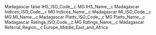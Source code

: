 <?xml version="1.0" encoding="UTF-8"?>
<CustomMetadata xmlns="http://soap.sforce.com/2006/04/metadata" xmlns:xsi="http://www.w3.org/2001/XMLSchema-instance" xmlns:xsd="http://www.w3.org/2001/XMLSchema">
    <label>Madagascar</label>
    <protected>false</protected>
    <values>
        <field>IHS_ISO_Code__c</field>
        <value xsi:type="xsd:string">MG</value>
    </values>
    <values>
        <field>IHS_Name__c</field>
        <value xsi:type="xsd:string">Madagascar</value>
    </values>
    <values>
        <field>Indices_ISO_Code__c</field>
        <value xsi:type="xsd:string">MG</value>
    </values>
    <values>
        <field>Indices_Name__c</field>
        <value xsi:type="xsd:string">Madagascar</value>
    </values>
    <values>
        <field>MI_ISO_Code__c</field>
        <value xsi:type="xsd:string">MG</value>
    </values>
    <values>
        <field>MI_Name__c</field>
        <value xsi:type="xsd:string">Madagascar</value>
    </values>
    <values>
        <field>Platts_ISO_Code__c</field>
        <value xsi:type="xsd:string">MG</value>
    </values>
    <values>
        <field>Platts_Name__c</field>
        <value xsi:type="xsd:string">Madagascar</value>
    </values>
    <values>
        <field>Ratings_ISO_Code__c</field>
        <value xsi:type="xsd:string">MG</value>
    </values>
    <values>
        <field>Ratings_Name__c</field>
        <value xsi:type="xsd:string">Madagascar</value>
    </values>
    <values>
        <field>Referral_Region__c</field>
        <value xsi:type="xsd:string">Europe_Middle_East_and_Africa</value>
    </values>
</CustomMetadata>
